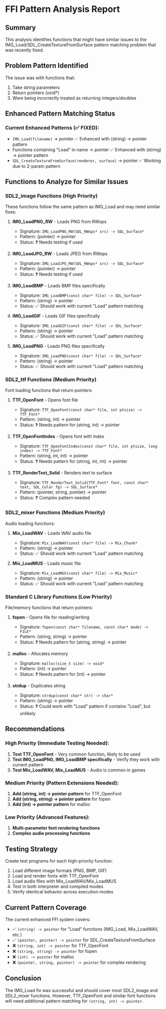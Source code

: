 # FFI Pattern Analysis Report

## Summary

This analysis identifies functions that might have similar issues to the IMG_Load/SDL_CreateTextureFromSurface pattern matching problem that was recently fixed.

## Problem Pattern Identified

The issue was with functions that:
1. Take string parameters
2. Return pointers (void*)
3. Were being incorrectly treated as returning integers/doubles

## Enhanced Pattern Matching Status

### Current Enhanced Patterns (✅ FIXED):
- `IMG_Load(filename)` -> pointer ✅ Enhanced with (string) -> pointer pattern
- Functions containing "Load" in name -> pointer ✅ Enhanced with (string) -> pointer pattern
- `SDL_CreateTextureFromSurface(renderer, surface)` -> pointer ✅ Working due to 2-param pattern

## Functions to Analyze for Similar Issues

### SDL2_image Functions (High Priority)
These functions follow the same pattern as IMG_Load and may need similar fixes:

1. **IMG_LoadPNG_RW** - Loads PNG from RWops
   - Signature: `IMG_LoadPNG_RW(SDL_RWops* src) -> SDL_Surface*`
   - Pattern: (pointer) -> pointer
   - Status: ❓ Needs testing if used

2. **IMG_LoadJPG_RW** - Loads JPEG from RWops  
   - Signature: `IMG_LoadJPG_RW(SDL_RWops* src) -> SDL_Surface*`
   - Pattern: (pointer) -> pointer
   - Status: ❓ Needs testing if used

3. **IMG_LoadBMP** - Loads BMP files specifically
   - Signature: `IMG_LoadBMP(const char* file) -> SDL_Surface*`
   - Pattern: (string) -> pointer
   - Status: ✅ Should work with current "Load" pattern matching

4. **IMG_LoadGIF** - Loads GIF files specifically
   - Signature: `IMG_LoadGIF(const char* file) -> SDL_Surface*` 
   - Pattern: (string) -> pointer
   - Status: ✅ Should work with current "Load" pattern matching

5. **IMG_LoadPNG** - Loads PNG files specifically
   - Signature: `IMG_LoadPNG(const char* file) -> SDL_Surface*`
   - Pattern: (string) -> pointer  
   - Status: ✅ Should work with current "Load" pattern matching

### SDL2_ttf Functions (Medium Priority)
Font loading functions that return pointers:

1. **TTF_OpenFont** - Opens font file
   - Signature: `TTF_OpenFont(const char* file, int ptsize) -> TTF_Font*`
   - Pattern: (string, int) -> pointer
   - Status: ❓ Needs pattern for (string, int) -> pointer

2. **TTF_OpenFontIndex** - Opens font with index
   - Signature: `TTF_OpenFontIndex(const char* file, int ptsize, long index) -> TTF_Font*`
   - Pattern: (string, int, int) -> pointer
   - Status: ❓ Needs pattern for (string, int, int) -> pointer

3. **TTF_RenderText_Solid** - Renders text to surface
   - Signature: `TTF_RenderText_Solid(TTF_Font* font, const char* text, SDL_Color fg) -> SDL_Surface*`
   - Pattern: (pointer, string, pointer) -> pointer
   - Status: ❓ Complex pattern needed

### SDL2_mixer Functions (Medium Priority)
Audio loading functions:

1. **Mix_LoadWAV** - Loads WAV audio file
   - Signature: `Mix_LoadWAV(const char* file) -> Mix_Chunk*`
   - Pattern: (string) -> pointer
   - Status: ✅ Should work with current "Load" pattern matching

2. **Mix_LoadMUS** - Loads music file
   - Signature: `Mix_LoadMUS(const char* file) -> Mix_Music*`
   - Pattern: (string) -> pointer
   - Status: ✅ Should work with current "Load" pattern matching

### Standard C Library Functions (Low Priority)
File/memory functions that return pointers:

1. **fopen** - Opens file for reading/writing
   - Signature: `fopen(const char* filename, const char* mode) -> FILE*`
   - Pattern: (string, string) -> pointer
   - Status: ❓ Needs pattern for (string, string) -> pointer

2. **malloc** - Allocates memory
   - Signature: `malloc(size_t size) -> void*`
   - Pattern: (int) -> pointer
   - Status: ❓ Needs pattern for (int) -> pointer

3. **strdup** - Duplicates string
   - Signature: `strdup(const char* str) -> char*`
   - Pattern: (string) -> pointer
   - Status: ❓ Could work with "Load" pattern if contains "Load", but unlikely

## Recommendations

### High Priority (Immediate Testing Needed):
1. **Test TTF_OpenFont** - Very common function, likely to be used
2. **Test IMG_LoadPNG, IMG_LoadBMP specifically** - Verify they work with current pattern
3. **Test Mix_LoadWAV, Mix_LoadMUS** - Audio is common in games

### Medium Priority (Pattern Extensions Needed):
1. **Add (string, int) -> pointer pattern** for TTF_OpenFont
2. **Add (string, string) -> pointer pattern** for fopen
3. **Add (int) -> pointer pattern** for malloc

### Low Priority (Advanced Features):
1. **Multi-parameter font rendering functions**
2. **Complex audio processing functions**

## Testing Strategy

Create test programs for each high-priority function:
1. Load different image formats (PNG, BMP, GIF) 
2. Load and render fonts with TTF_OpenFont
3. Load audio files with Mix_LoadWAV/Mix_LoadMUS
4. Test in both interpreter and compiled modes
5. Verify identical behavior across execution modes

## Current Pattern Coverage

The current enhanced FFI system covers:
- ✅ `(string) -> pointer` for "Load" functions (IMG_Load, Mix_LoadWAV, etc.)
- ✅ `(pointer, pointer) -> pointer` for SDL_CreateTextureFromSurface
- ❌ `(string, int) -> pointer` for TTF_OpenFont
- ❌ `(string, string) -> pointer` for fopen
- ❌ `(int) -> pointer` for malloc
- ❌ `(pointer, string, pointer) -> pointer` for complex rendering

## Conclusion

The IMG_Load fix was successful and should cover most SDL2_image and SDL2_mixer functions. However, TTF_OpenFont and similar font functions will need additional pattern matching for `(string, int) -> pointer`.